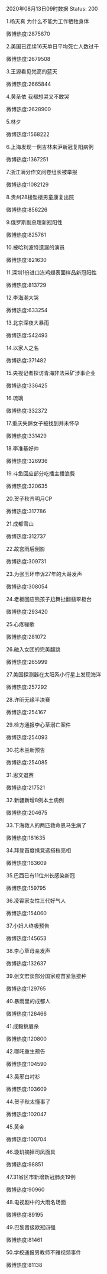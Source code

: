 2020年08月13日09时数据
Status: 200

1.杨天真 为什么不能为工作牺牲身体

微博热度:2875870

2.美国已连续16天单日平均死亡人数过千

微博热度:2679508

3.王源看见梵高的蓝天

微博热度:2665844

4.黄圣依 我都想哭又不敢哭

微博热度:2628900

5.林夕

微博热度:1568222

6.上海发现一例吉林来沪新冠复阳病例

微博热度:1367251

7.浙江满分作文阅卷组长被举报

微博热度:1082129

8.贵州28楼坠楼男童康复出院

微博热度:856226

9.俄罗斯副总理新冠阳性

微博热度:825761

10.被哈利波特遗漏的演员

微博热度:821630

11.深圳1份进口冻鸡翅表面样品新冠阳性

微博热度:813729

12.李海潮大哭

微博热度:633254

13.北京深夜大暴雨

微博热度:542493

14.以家人之名

微博热度:371482

15.央视记者探访青海非法采矿涉事企业

微博热度:336425

16.琉璃

微博热度:332372

17.重庆失踪女子被找到并未怀孕

微博热度:331429

18.李准基好帅

微博热度:326936

19.斗鱼回应部分吃播主播浪费

微博热度:320635

20.贺子秋齐明月CP

微博热度:317786

21.成都雪山

微博热度:312737

22.故宫雨后倒影

微博热度:309731

23.为张玉环申诉27年的大哥发声

微博热度:308054

24.老板回应熊孩子尬舞扯翻翡翠柜台

微博热度:293420

25.心疼骊歌

微博热度:281072

26.融入女团的完美翻跳

微博热度:265999

27.美国探测器在太阳系小行星上发现海洋

微博热度:257292

28.许昕无缘半决赛

微博热度:254167

29.检方通报李心草溺亡案件

微博热度:254093

30.花木兰新预告

微博热度:254085

31.思文退赛

微博热度:217521

32.新疆新增8例本土病例

微博热度:204675

33.下海救人的两匹救命恩马生病了

微博热度:181635

34.拜登首度携竞选搭档亮相

微博热度:163609

35.巴西已有11位州长感染新冠

微博热度:159795

36.凌霄家女性三代好气人

微博热度:154060

37.小妇人终极预告

微博热度:145653

38.李心草母亲发声

微博热度:132637

39.张文宏谈部分国家疫苗紧急接种

微博热度:129765

40.暴雨里的成都人

微博热度:126466

41.成毅挑眉杀

微博热度:120800

42.哪吒重生预告

微博热度:104590

43.吴邪白衬衫

微博热度:103609

44.贺子秋太懂事了

微博热度:102047

45.黄金

微博热度:100704

46.璇玑摘掉司凤面具

微博热度:98851

47.31省区市新增新冠肺炎19例

微博热度:90960

48.电视剧中的大雨名场面

微博热度:89195

49.巴黎晋级欧冠四强

微博热度:81461

50.学校通报男教师不雅视频事件

微博热度:81138


